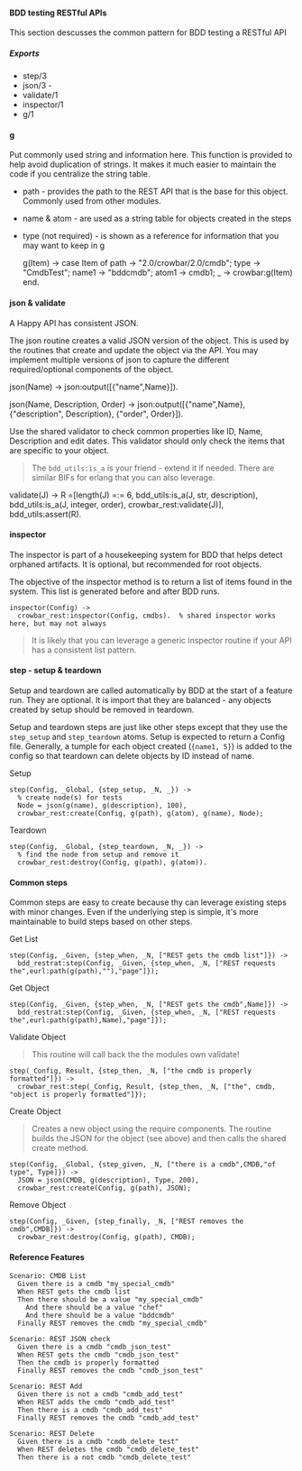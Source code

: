 #### BDD testing RESTful APIs

This section descusses the common pattern for BDD testing a RESTful API


##### Exports

* step/3
* json/3 - 
* validate/1
* inspector/1
* g/1

#### g

Put commonly used string and information here.  This function is provided to help avoid duplication of strings.  It makes it much easier to maintain the code if you centralize the string table.

* path - provides the path to the REST API that is the base for this object.  Commonly used from other modules.
* name & atom - are used as a string table for objects created in the steps
* type (not required) - is shown as a reference for information that you may want to keep in g

    g(Item) ->
      case Item of
        path -> "2.0/crowbar/2.0/cmdb";
        type -> "CmdbTest";
        name1 -> "bddcmdb";
        atom1 -> cmdb1;
        _ -> crowbar:g(Item)
      end.

#### json & validate

A Happy API has consistent JSON.

The json routine creates a valid JSON version of the object.  This is used by the routines that create and update the object via the API.  You may implement multiple versions of json to capture the different required/optional components of the object.

  json(Name) ->
    json:output([{"name",Name}]).

  json(Name, Description, Order) ->
    json:output([{"name",Name},{"description", Description}, {"order", Order}]).

Use the shared validator to check common properties like ID, Name, Description and edit dates.  This validator should only check the items that are specific to your object.

> The `bdd_utils:is_a` is your friend - extend it if needed.  There are similar BIFs for erlang that you can also leverage.

  validate(J) ->
    R =[length(J) =:= 6,
        bdd_utils:is_a(J, str, description), 
        bdd_utils:is_a(J, integer, order),
        crowbar_rest:validate(J)],
    bdd_utils:assert(R). 
         
#### inspector

The inspector is part of a housekeeping system for BDD that helps detect orphaned artifacts.  It is optional, but recommended for root objects.

The objective of the inspector method is to return a list of items found in the system.  This list is generated before and after BDD runs.

    inspector(Config) -> 
      crowbar_rest:inspector(Config, cmdbs).  % shared inspector works here, but may not always

> It is likely that you can leverage a generic inspector routine if your API has a consistent list pattern.

#### step - setup & teardown

Setup and teardown are called automatically by BDD at the start of a feature run.  They are optional.  It is import that they are balanced - any objects created by setup should be removed in teardown.

Setup and teardown steps are just like other steps except that they use the `step_setup` and `step_teardown` atoms.  Setup is expected to return a Config file.  Generally, a tumple for each object created (`{name1, 5}`) is added to the config so that teardown can delete objects by ID instead of name.

Setup

    step(Config, _Global, {step_setup, _N, _}) -> 
      % create node(s) for tests
      Node = json(g(name), g(description), 100),
      crowbar_rest:create(Config, g(path), g(atom), g(name), Node);

Teardown
    
    step(Config, _Global, {step_teardown, _N, _}) -> 
      % find the node from setup and remove it
      crowbar_rest:destroy(Config, g(path), g(atom)).
    
#### Common steps

Common steps are easy to create because thy can leverage existing steps with minor changes.  Even if the underlying step is simple, it's more maintainable to build steps based on other steps.

Get List 

    step(Config, _Given, {step_when, _N, ["REST gets the cmdb list"]}) -> 
      bdd_restrat:step(Config, _Given, {step_when, _N, ["REST requests the",eurl:path(g(path),""),"page"]});

Get Object

    step(Config, _Given, {step_when, _N, ["REST gets the cmdb",Name]}) -> 
      bdd_restrat:step(Config, _Given, {step_when, _N, ["REST requests the",eurl:path(g(path),Name),"page"]});

Validate Object

> This routine will call back the the modules own validate!

    step(_Config, Result, {step_then, _N, ["the cmdb is properly formatted"]}) -> 
      crowbar_rest:step(_Config, Result, {step_then, _N, ["the", cmdb, "object is properly formatted"]});


Create Object

>Creates a new object using the require components.  The routine builds the JSON for the object (see above) and then calls the shared create method.

    step(Config, _Global, {step_given, _N, ["there is a cmdb",CMDB,"of type", Type]}) -> 
      JSON = json(CMDB, g(description), Type, 200),
      crowbar_rest:create(Config, g(path), JSON);

Remove Object

    step(Config, _Given, {step_finally, _N, ["REST removes the cmdb",CMDB]}) -> 
      crowbar_rest:destroy(Config, g(path), CMDB);

#### Reference Features

    Scenario: CMDB List
      Given there is a cmdb "my_special_cmdb"
      When REST gets the cmdb list
      Then there should be a value "my_special_cmdb"
        And there should be a value "chef"
        And there should be a value "bddcmdb"
      Finally REST removes the cmdb "my_special_cmdb"
  
    Scenario: REST JSON check
      Given there is a cmdb "cmdb_json_test"
      When REST gets the cmdb "cmdb_json_test"
      Then the cmdb is properly formatted
      Finally REST removes the cmdb "cmdb_json_test"
  
    Scenario: REST Add 
      Given there is not a cmdb "cmdb_add_test"
      When REST adds the cmdb "cmdb_add_test"
      Then there is a cmdb "cmdb_add_test"
      Finally REST removes the cmdb "cmdb_add_test"
  
    Scenario: REST Delete 
      Given there is a cmdb "cmdb_delete_test"
      When REST deletes the cmdb "cmdb_delete_test"
      Then there is a not cmdb "cmdb_delete_test"

